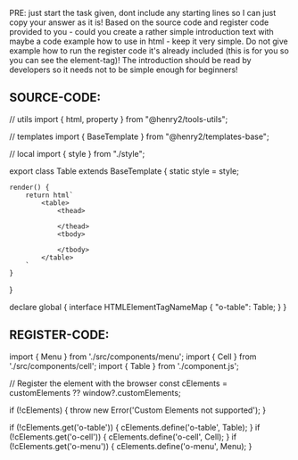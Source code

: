 PRE: just start the task given, dont include any starting lines so I can just copy your answer as it is!
 Based on the source code and register code provided to you - could you create a rather simple introduction text with maybe a code example how to use in html - keep it very simple. Do not give example how to run the register code it's already included (this is for you so you can see the element-tag)! The introduction should be read by developers so it needs not to be simple enough for beginners!

## SOURCE-CODE:
// utils 
import { html, property } from "@henry2/tools-utils";

// templates
import { BaseTemplate } from "@henry2/templates-base";

// local 
import { style } from "./style";

export class Table extends BaseTemplate {
    static style = style;

    render() {
        return html`
            <table>
                <thead>
                    
                </thead>
                <tbody>

                </tbody>
            </table>
        `
    }
}


declare global {
    interface HTMLElementTagNameMap {
        "o-table": Table;
    }
}
## REGISTER-CODE:
import { Menu } from './src/components/menu';
import { Cell } from './src/components/cell';
import { Table } from './component.js';

// Register the element with the browser
const cElements = customElements ?? window?.customElements;

if (!cElements) {
  throw new Error('Custom Elements not supported');
}

if (!cElements.get('o-table')) {
  cElements.define('o-table', Table);
}
if (!cElements.get('o-cell')) {
  cElements.define('o-cell', Cell);
}
if (!cElements.get('o-menu')) {
  cElements.define('o-menu', Menu);
}
